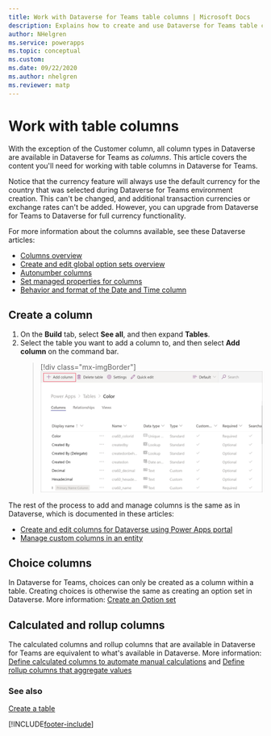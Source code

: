 ```yaml
---
title: Work with Dataverse for Teams table columns | Microsoft Docs
description: Explains how to create and use Dataverse for Teams table columns.
author: NHelgren
ms.service: powerapps
ms.topic: conceptual
ms.custom: 
ms.date: 09/22/2020
ms.author: nhelgren
ms.reviewer: matp
---
```


# Work with table columns

With the exception of the Customer column, all column types in Dataverse are available in Dataverse for Teams as *columns*. This article covers the content you'll need for working with table columns in Dataverse for Teams.

Notice that the currency feature will always use the default currency for the country that was selected during Dataverse for Teams environment creation. This can't be changed, and additional transaction currencies or exchange rates can't be added. However, you can upgrade from Dataverse for Teams to Dataverse for full currency functionality.

For more information about the columns available, see these Dataverse articles:

- [Columns overview](../maker/data-platform/fields-overview.md)
- [Create and edit global option sets overview](../maker/data-platform/create-edit-global-option-sets.md)
- [Autonumber columns](../maker/data-platform/autonumber-fields.md)
- [Set managed properties for columns](../maker/data-platform/set-managed-properties-for-field.md)
- [Behavior and format of the Date and Time column](../maker/data-platform/behavior-format-date-time-field.md)

## Create a column

1. On the **Build** tab, select **See all**, and then expand **Tables**. 
2. Select the table you want to add a column to, and then select **Add column** on the command bar.
    > [!div class="mx-imgBorder"] 
    > ![Create a table column](media/create-table-column.png "Create a table column")

The rest of the process to add and manage columns is the same as in Dataverse, which is documented in these articles:
- [Create and edit columns for Dataverse using Power Apps portal](../maker/data-platform/create-edit-field-portal.md)
- [Manage custom columns in an entity](../maker/data-platform/data-platform-manage-fields.md)

## Choice columns

In Dataverse for Teams, choices can only be created as a column within a table. Creating choices is otherwise the same as creating an option set in Dataverse. More information: [Create an Option set](../maker/data-platform/custom-picklists.md)

## Calculated and rollup columns

The calculated columns and rollup columns that are available in Dataverse for Teams are equivalent to what's available in Dataverse. More information: [Define calculated columns to automate manual calculations](../maker/data-platform/define-calculated-fields.md) and [Define rollup columns that aggregate values](../maker/data-platform/define-rollup-fields.md)

### See also

[Create a table](create-table.md)


[!INCLUDE[footer-include](../includes/footer-banner.md)]